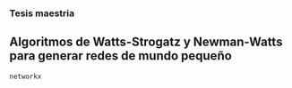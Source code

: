 ### Tesis maestria
## Algoritmos de Watts-Strogatz y Newman-Watts para generar redes de mundo pequeño


```
networkx
```
